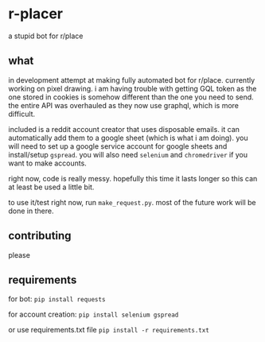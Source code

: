 # r-placer
a stupid bot for r/place

## what
in development attempt at making fully automated bot for r/place. currently working on pixel drawing. i am having trouble with getting GQL token as the one stored in cookies is somehow different than the one you need to send. the entire API was overhauled as they now use graphql, which is more difficult.

included is a reddit account creator that uses disposable emails. it can automatically add them to a google sheet (which is what i am doing). you will need to set up a google service account for google sheets and install/setup `gspread`. you will also need `selenium` and `chromedriver` if you want to make accounts.

right now, code is really messy. hopefully this time it lasts longer so this can at least be used a little bit.

to use it/test right now, run `make_request.py`. most of the future work will be done in there.
## contributing
please

## requirements
for bot:
`pip install requests`

for account creation:
`pip install selenium gspread`

or use requirements.txt file
`pip install -r requirements.txt`
